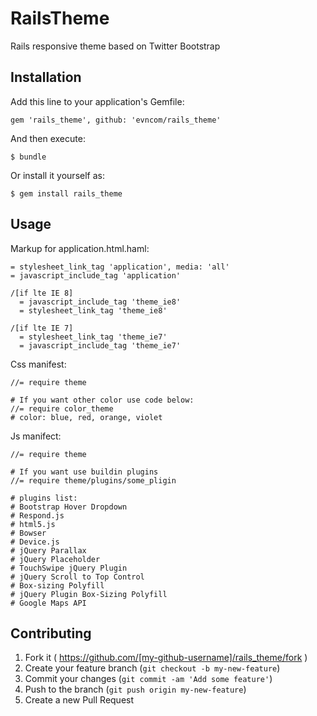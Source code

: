 # RailsTheme

Rails responsive theme based on Twitter Bootstrap

## Installation

Add this line to your application's Gemfile:

    gem 'rails_theme', github: 'evncom/rails_theme'

And then execute:

    $ bundle

Or install it yourself as:

    $ gem install rails_theme

## Usage

Markup for application.html.haml:
    
    = stylesheet_link_tag 'application', media: 'all'
    = javascript_include_tag 'application'

    /[if lte IE 8]
      = javascript_include_tag 'theme_ie8'
      = stylesheet_link_tag 'theme_ie8'

    /[if lte IE 7]
      = stylesheet_link_tag 'theme_ie7'
      = javascript_include_tag 'theme_ie7'

Css manifest:
    
    //= require theme
    
    # If you want other color use code below:
    //= require color_theme
    # color: blue, red, orange, violet
    
Js manifect:

    //= require theme
    
    # If you want use buildin plugins
    //= require theme/plugins/some_pligin

    # plugins list:
    # Bootstrap Hover Dropdown
    # Respond.js
    # html5.js
    # Bowser
    # Device.js
    # jQuery Parallax
    # jQuery Placeholder
    # TouchSwipe jQuery Plugin
    # jQuery Scroll to Top Control
    # Box-sizing Polyfill
    # jQuery Plugin Box-Sizing Polyfill
    # Google Maps API
    
## Contributing

1. Fork it ( https://github.com/[my-github-username]/rails_theme/fork )
2. Create your feature branch (`git checkout -b my-new-feature`)
3. Commit your changes (`git commit -am 'Add some feature'`)
4. Push to the branch (`git push origin my-new-feature`)
5. Create a new Pull Request
